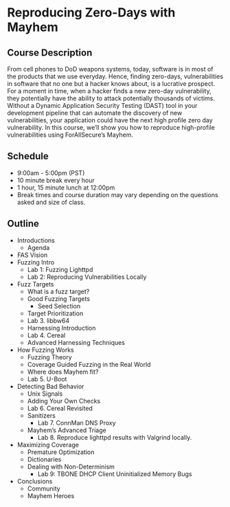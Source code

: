 # Reproducing Zero-Days with Mayhem

## Course Description

From cell phones to DoD weapons systems, today, software is in most of the products that we use everyday. Hence, finding zero-days, vulnerabilities in software that no one but a hacker knows about, is a lucrative prospect. For a moment in time, when a hacker finds a new zero-day vulnerability, they potentially have the ability to attack potentially thousands of victims. Without a Dynamic Application Security Testing (DAST) tool in your development pipeline that can automate the discovery of new vulnerabilities, your application could have the next high profile zero day vulnerability. In this course, we’ll show you how to reproduce high-profile vulnerabilities using ForAllSecure’s Mayhem.

## Schedule

* 9:00am - 5:00pm (PST)
* 10 minute break every hour
* 1 hour, 15 minute lunch at 12:00pm
* Break times and course duration may vary depending on the questions asked and size of class.

## Outline

* Introductions
    * Agenda
* FAS Vision
* Fuzzing Intro
    * Lab 1: Fuzzing Lighttpd
    * Lab 2: Reproducing Vulnerabilities Locally
* Fuzz Targets
    * What is a fuzz target?
    * Good Fuzzing Targets
        * Seed Selection
    * Target Prioritization
    * Lab 3. libbw64
    * Harnessing Introduction
    * Lab 4. Cereal
    * Advanced Harnessing Techniques
* How Fuzzing Works
    * Fuzzing Theory
    * Coverage Guided Fuzzing in the Real World
    * Where does Mayhem fit?
    * Lab 5. U-Boot
* Detecting Bad Behavior
    * Unix Signals
    * Adding Your Own Checks
    * Lab 6. Cereal Revisited
    * Sanitizers
        * Lab 7. ConnMan DNS Proxy
    * Mayhem’s Advanced Triage
        * Lab 8. Reproduce lighttpd results with Valgrind locally.
* Maximizing Coverage
    * Premature Optimization
    * Dictionaries
    * Dealing with Non-Determinism
        * Lab 9: TBONE DHCP Client Uninitialized Memory Bugs
* Conclusions
    * Community
    * Mayhem Heroes

